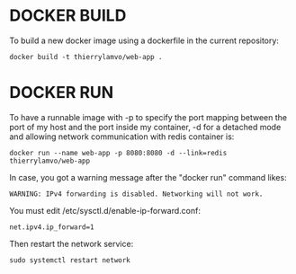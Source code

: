 # DOCKER BUILD

To build a new docker image using a dockerfile in the current repository:
```console
docker build -t thierrylamvo/web-app .
```


# DOCKER RUN

To have a runnable image with -p to specify the port mapping between the port of my host and the port inside my container, -d for a detached mode
and allowing network communication with redis container is:
```console
docker run --name web-app -p 8080:8080 -d --link=redis thierrylamvo/web-app
```

In case, you got a warning message after the "docker run" command likes:
```console
WARNING: IPv4 forwarding is disabled. Networking will not work.
```
You must edit /etc/sysctl.d/enable-ip-forward.conf:
```console
net.ipv4.ip_forward=1
```
Then restart the network service:
```console
sudo systemctl restart network
```
